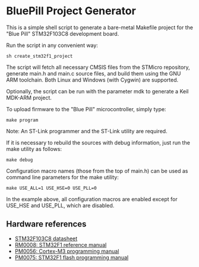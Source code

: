 # BluePill Project Generator

This is a simple shell script to generate a bare-metal Makefile project for the "Blue Pill" STM32F103C8 development board.

Run the script in any convenient way:

  `sh create_stm32f1_project`

The script will fetch all necessary CMSIS files from the STMicro repository, generate main.h and main.c source files, and build them using the GNU ARM toolchain. Both Linux and Windows (with Cygwin) are supported.

Optionally, the script can be run with the parameter mdk to generate a Keil MDK-ARM project.

To upload firmware to the "Blue Pill" microcontroller, simply type:

  `make program`
  
Note: An ST-Link programmer and the ST-Link utility are required.
                                                                 
If it is necessary to rebuild the sources with debug information, just run the make utility as follows:

  `make debug`
  
Configuration macro names (those from the top of main.h) can be used as command line parameters for the make utility:

  `make USE_ALL=1 USE_HSE=0 USE_PLL=0` 
  
In the example above, all configuration macros are enabled except for USE_HSE and USE_PLL, which are disabled.

## Hardware references

* [STM32F103C8 datasheet](https://www.st.com/resource/en/datasheet/stm32f103c8.pdf)
* [RM0008: STM32F1 reference manual](https://www.st.com/resource/en/reference_manual/cd00171190.pdf)
* [PM0056: Cortex-M3 programming manual](https://www.st.com/resource/en/programming_manual/cd00228163.pdf)
* [PM0075: STM32F1 flash programming manual](https://www.st.com/resource/en/programming_manual/cd00283419.pdf)

